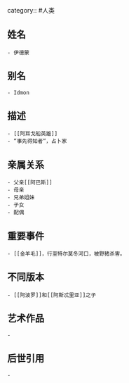category:: #人类
## 姓名
	- 伊德蒙
## 别名
	- Idmon
## 描述
	- [[阿耳戈船英雄]]
	- “事先得知者“，占卜家
## 亲属关系
	- 父亲[[阿巴斯]]
	- 母亲
	- 兄弟姐妹
	- 子女
	- 配偶
## 重要事件
	- [[金羊毛]]，行至特尔莫冬河口，被野猪杀害。
## 不同版本
	- [[阿波罗]]和[[阿斯忒里亚]]之子
## 艺术作品
	-
## 后世引用
	-
